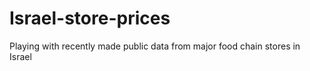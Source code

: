 # Israel-store-prices

Playing with recently made public data from major food chain stores in Israel
